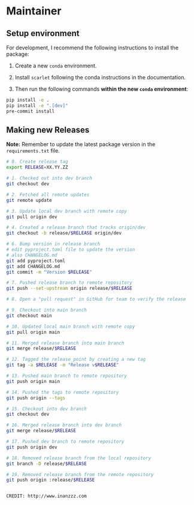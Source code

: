 # Maintainer

## Setup environment

For development, I recommend the following instructions to install the package:

1. Create a new `conda` environment.

2. Install `scarlet` following the conda instructions in the documentation.

3. Then run the following commands **within the new `conda` environment**:

```bash
pip install -e .
pip install -e ".[dev]"
pre-commit install
```

## Making new Releases

**Note:** Remember to update the latest package version in the `requirements.txt` file.

```bash
# 0. Create release tag
export RELEASE=XX.YY.ZZ

# 1. Checked out into dev branch
git checkout dev

# 2. Fetched all remote updates
git remote update

# 3. Update local dev branch with remote copy
git pull origin dev

# 4. Created a release branch that tracks origin/dev
git checkout -b release/$RELEASE origin/dev

# 6. Bump version in release branch
# edit pyproject.toml file to update the version
# also CHANGELOG.md
git add pyproject.toml
git add CHANGELOG.md
git commit -m "Version $RELEASE"

# 7. Pushed release branch to remote repository
git push --set-upstream origin release/$RELEASE

# 8. Open a "pull request" in GitHub for team to verify the release

# 9. Checkout into main branch
git checkout main

# 10. Updated local main branch with remote copy
git pull origin main

# 11. Merged release branch into main branch
git merge release/$RELEASE

# 12. Tagged the release point by creating a new tag
git tag -a $RELEASE -m "Release v$RELEASE"

# 13. Pushed main branch to remote repository
git push origin main

# 14. Pushed the tags to remote repository
git push origin --tags

# 15. Checkout into dev branch
git checkout dev

# 16. Merged release branch into dev branch
git merge release/$RELEASE

# 17. Pushed dev branch to remote repository
git push origin dev

# 18. Removed release branch from the local repository
git branch -D release/$RELEASE

# 19. Removed release branch from the remote repository
git push origin :release/$RELEASE


CREDIT: http://www.inanzzz.com
```
